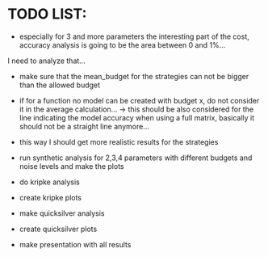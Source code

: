 # TODO LIST:

* especially for 3 and more parameters the interesting part of the cost, accuracy analysis is going to be the area between 0 and 1%...

I need to analyze that...

* make sure that the mean_budget for the strategies can not be bigger than the allowed budget

* if for a function no model can be created with budget x, do not consider it in the average calculation...
-> this should be also considered for the line indicating the model accuracy when using a full matrix, basically it should not be a straight line anymore...

* this way I should get more realistic results for the strategies

* run synthetic analysis for 2,3,4 parameters with different budgets and noise levels and make the plots

* do kripke analysis
* create kripke plots
* make quicksilver analysis
* create quicksilver plots

* make presentation with all results